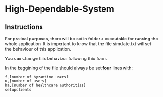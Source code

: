 # High-Dependable-System

## Instructions

For pratical purposes, there will be set in folder a executable for running the whole application.
It is important to know that the file simulate.txt will set the behaviour of this application.

You can change this behaviour following this form:

In the beggining of the file should always be set **four** lines with:

```
f,[number of byzantine users]
u,[number of users]
ha,[number of healthcare authorities]
setupclients
```
